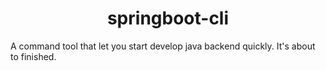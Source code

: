 <h1 align="center">springboot-cli</h1>
A command tool that let you start develop java backend quickly.
It's about to finished.
